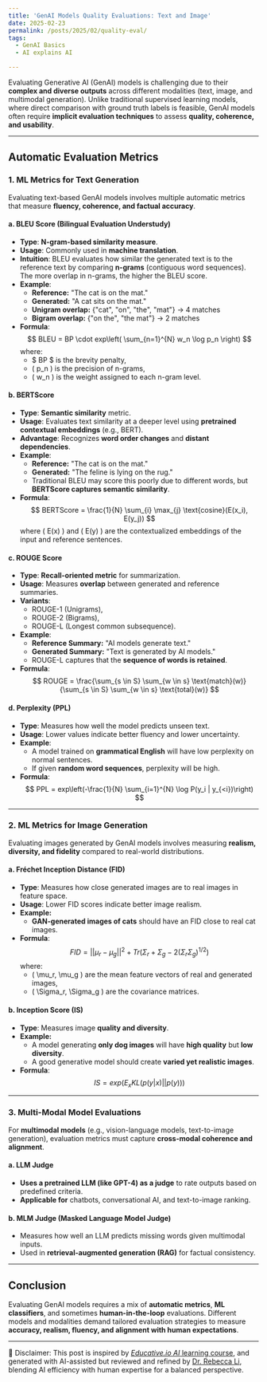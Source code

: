 ```yaml
---
title: 'GenAI Models Quality Evaluations: Text and Image'
date: 2025-02-23
permalink: /posts/2025/02/quality-eval/
tags:
  - GenAI Basics
  - AI explains AI

---
```


Evaluating Generative AI (GenAI) models is challenging due to their **complex and diverse outputs** across different modalities (text, image, and multimodal generation). Unlike traditional supervised learning models, where direct comparison with ground truth labels is feasible, GenAI models often require **implicit evaluation techniques** to assess **quality, coherence, and usability**.

---

## **Automatic Evaluation Metrics**
### **1. ML Metrics for Text Generation**
Evaluating text-based GenAI models involves multiple automatic metrics that measure **fluency, coherence, and factual accuracy**.

#### **a. BLEU Score (Bilingual Evaluation Understudy)**
- **Type**: **N-gram-based similarity measure**.
- **Usage**: Commonly used in **machine translation**.
- **Intuition**: BLEU evaluates how similar the generated text is to the reference text by comparing **n-grams** (contiguous word sequences). The more overlap in n-grams, the higher the BLEU score.
- **Example**:
  - **Reference:** "The cat is on the mat."
  - **Generated:** "A cat sits on the mat."
  - **Unigram overlap:** {"cat", "on", "the", "mat"} → 4 matches
  - **Bigram overlap:** {"on the", "the mat"} → 2 matches
- **Formula**:
  $$
  BLEU = BP \cdot exp\left( \sum_{n=1}^{N} w_n \log p_n \right)
  $$
  where:
  - $ BP $ is the brevity penalty,
  - \( p_n \) is the precision of n-grams,
  - \( w_n \) is the weight assigned to each n-gram level.

#### **b. BERTScore**
- **Type**: **Semantic similarity** metric.
- **Usage**: Evaluates text similarity at a deeper level using **pretrained contextual embeddings** (e.g., BERT).
- **Advantage**: Recognizes **word order changes** and **distant dependencies**.
- **Example**:
  - **Reference:** "The cat is on the mat."
  - **Generated:** "The feline is lying on the rug."
  - Traditional BLEU may score this poorly due to different words, but **BERTScore captures semantic similarity**.
- **Formula**:
  $$
  BERTScore = \frac{1}{N} \sum_{i} \max_{j} \text{cosine}(E(x_i), E(y_j))
  $$
  where \( E(x) \) and \( E(y) \) are the contextualized embeddings of the input and reference sentences.

#### **c. ROUGE Score**
- **Type**: **Recall-oriented metric** for summarization.
- **Usage**: Measures **overlap** between generated and reference summaries.
- **Variants**:
  - ROUGE-1 (Unigrams),
  - ROUGE-2 (Bigrams),
  - ROUGE-L (Longest common subsequence).
- **Example**:
  - **Reference Summary:** "AI models generate text."
  - **Generated Summary:** "Text is generated by AI models."
  - ROUGE-L captures that the **sequence of words is retained**.
- **Formula**:
 $$
  ROUGE = \frac{\sum_{s \in S} \sum_{w \in s} \text{match}(w)}{\sum_{s \in S} \sum_{w \in s} \text{total}(w)}
 $$

#### **d. Perplexity (PPL)**
- **Type**: Measures how well the model predicts unseen text.
- **Usage**: Lower values indicate better fluency and lower uncertainty.
- **Example**:
  - A model trained on **grammatical English** will have low perplexity on normal sentences.
  - If given **random word sequences**, perplexity will be high.
- **Formula**:
 $$
  PPL = exp\left(-\frac{1}{N} \sum_{i=1}^{N} \log P(y_i | y_{<i})\right)
 $$

---

### **2. ML Metrics for Image Generation**
Evaluating images generated by GenAI models involves measuring **realism, diversity, and fidelity** compared to real-world distributions.

#### **a. Fréchet Inception Distance (FID)**
- **Type**: Measures how close generated images are to real images in feature space.
- **Usage**: Lower FID scores indicate better image realism.
- **Example:**
  - **GAN-generated images of cats** should have an FID close to real cat images.
- **Formula**:
  $$
  FID = || \mu_r - \mu_g ||^2 + Tr(\Sigma_r + \Sigma_g - 2(\Sigma_r \Sigma_g)^{1/2})
  $$
  where:
  - \( \mu_r, \mu_g \) are the mean feature vectors of real and generated images,
  - \( \Sigma_r, \Sigma_g \) are the covariance matrices.

#### **b. Inception Score (IS)**
- **Type**: Measures image **quality and diversity**.
- **Example:**
  - A model generating **only dog images** will have **high quality** but **low diversity**.
  - A good generative model should create **varied yet realistic images**.
- **Formula**:
  $$
  IS = exp \left( E_x KL(p(y|x) || p(y)) \right)
  $$

---

### **3. Multi-Modal Model Evaluations**
For **multimodal models** (e.g., vision-language models, text-to-image generation), evaluation metrics must capture **cross-modal coherence and alignment**.

#### **a. LLM Judge**
- **Uses a pretrained LLM (like GPT-4) as a judge** to rate outputs based on predefined criteria.
- **Applicable for** chatbots, conversational AI, and text-to-image ranking.

#### **b. MLM Judge (Masked Language Model Judge)**
- Measures how well an LLM predicts missing words given multimodal inputs.
- Used in **retrieval-augmented generation (RAG)** for factual consistency.

---

## **Conclusion**
Evaluating GenAI models requires a mix of **automatic metrics**, **ML classifiers**, and sometimes **human-in-the-loop** evaluations. Different models and modalities demand tailored evaluation strategies to measure **accuracy, realism, fluency, and alignment with human expectations**.


---
🤖 Disclaimer: This post is inspired by [*Educative.io AI* learning course](https://www.educative.io/explore?aff=BwW8), and generated with AI-assisted but reviewed and refined by [Dr. Rebecca Li](https://xiaoyang-rebecca.github.io/), blending AI efficiency with human expertise for a balanced perspective.